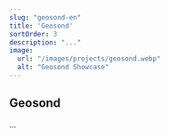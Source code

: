 ```yaml
---
slug: "geosond-en"
title: 'Geosond'
sortOrder: 3
description: "..."
image:
  url: "/images/projects/geosond.webp"
  alt: "Geosond Showcase"
---
```


## Geosond

...
